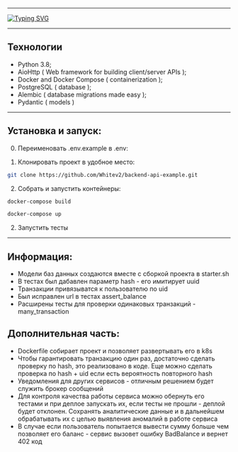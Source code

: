 <hr/>

[![Typing SVG](https://readme-typing-svg.herokuapp.com?font=Fira+Code&size=40&pause=1000&color=373737&background=91C5F4&center=true&vCenter=true&multiline=true&width=1080&height=80&lines=WALLET+TEST+API)](https://git.io/typing-svg)
<hr/>

## Технологии
- Python 3.8;
- AioHttp ( Web framework for building client/server APIs );
- Docker and Docker Compose ( containerization );
- PostgreSQL ( database );
- Alembic ( database migrations made easy );
- Pydantic ( models )

<hr/>

## Установка и запуск:


0. Переименовать .env.example в .env:


1. Клонировать проект в удобное место:

```sh
git clone https://github.com/Whitev2/backend-api-example.git
```

2. Собрать и запустить контейнеры:
```sh
docker-compose build
```
```sh
docker-compose up
```

2. Запустить тесты

<hr/>

## Информация:

- Модели баз данных создаются вместе с сборкой проекта в starter.sh
- В тестах был дабавлен параметр hash - его имитирует uuid
- Транзакции привязыватся к пользователю по uid
- Был исправлен url в тестах assert_balance
- Расширены тесты для проверки одинаковых транзакций - many_transaction

## Дополнительная часть:

- Dockerfile собирает проект и позволяет развертывать его в k8s
- Чтобы гарантировать транзакцию один раз, достаточно сделать проверку по hash, это реализовано в коде. Еще можно сделать проверка по hash + uid если есть вероятность повторного hash
- Уведомления для других сервисов - отличным решением будет служить брокер сообщений
- Для контроля качества работы сервиса можно обернуть его тестами и при деплое запускать их, если тесты не прошли - деплой будет отклонен. Сохранять аналитические данные и в дальнейшем обрабатывать их с целью выявления аномалий в работе сервиса
- В случае если пользователь попытается вывести сумму больше чем позволяет его баланс - сервис вызовет ошибку BadBalance и вернет 402 код